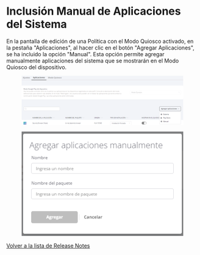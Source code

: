 # Inclusión Manual de Aplicaciones del Sistema

En la pantalla de edición de una Política con el Modo Quiosco activado, en la pestaña "Aplicaciones", al hacer clic en el botón "Agregar Aplicaciones", se ha incluido la opción "Manual". Esta opción permite agregar manualmente aplicaciones del sistema que se mostrarán en el Modo Quiosco del dispositivo.

<figure><img src="../../.gitbook/assets/image (168).png" alt=""><figcaption></figcaption></figure>

<figure><img src="../../.gitbook/assets/image (169).png" alt=""><figcaption></figcaption></figure>

[Volver a la lista de Release Notes](./)&#x20;
